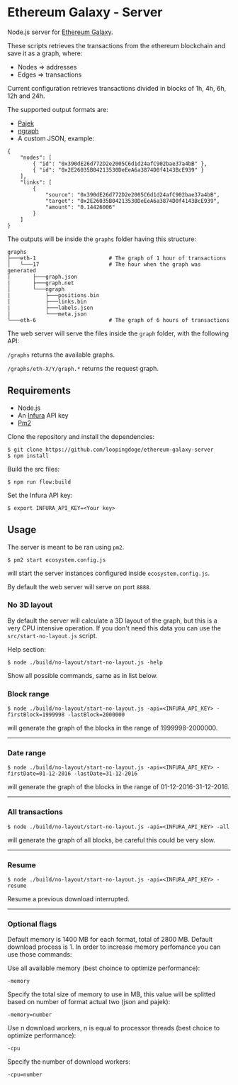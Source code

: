 # Ethereum Galaxy - Server

Node.js server for [Ethereum Galaxy](https://github.com/Ross94/ethereum-galaxy).

These scripts retrieves the transactions from the ethereum blockchain and save it as a graph, where:

*   Nodes => addresses
*   Edges => transactions

Current configuration retrieves transactions divided in blocks of 1h, 4h, 6h, 12h and 24h.

The supported output formats are:

*   [Pajek](https://gephi.org/users/supported-graph-formats/pajek-net-format/)
*   [ngraph](https://github.com/anvaka/ngraph)
*   A custom JSON, example:

```
{
    "nodes": [
        { "id": "0x390dE26d772D2e2005C6d1d24afC902bae37a4bB" },
        { "id": "0x2E26035B04213530DeEeA6a3874D0f4143BcE939" }
    ],
    "links": [
        {
            "source": "0x390dE26d772D2e2005C6d1d24afC902bae37a4bB",
            "target": "0x2E26035B04213530DeEeA6a3874D0f4143BcE939",
            "amount": "0.14426006"
        }
    ]
}
```

The outputs will be inside the `graphs` folder having this structure:

```
graphs
├───eth-1                       # The graph of 1 hour of transactions
│   └───17                      # The hour when the graph was generated
|       ├───graph.json
|       ├───graph.net
│       └───ngraph
|           ├───positions.bin
|           ├───links.bin
|           ├───labels.json
|           └───meta.json
└───eth-6                       # The graph of 6 hours of transactions
```

The web server will serve the files inside the `graph` folder, with the following API:

`/graphs` returns the available graphs.

`/graphs/eth-X/Y/graph.*` returns the request graph.

## Requirements

*   Node.js
*   An [Infura](https://infura.io/) API key
*   [Pm2](http://pm2.keymetrics.io/)

Clone the repository and install the dependencies:

```
$ git clone https://github.com/loopingdoge/ethereum-galaxy-server
$ npm install
```

Build the src files:

```
$ npm run flow:build
```

Set the Infura API key:

```
$ export INFURA_API_KEY=<Your key>
```

## Usage

The server is meant to be ran using `pm2`.

```
$ pm2 start ecosystem.config.js
```

will start the server instances configured inside `ecosystem.config.js`.

By default the web server will serve on port `8888`.

### No 3D layout

By default the server will calculate a 3D layout of the graph, but this is a very CPU intensive operation. If you don't need this data you can use the `src/start-no-layout.js` script.

Help section:

```
$ node ./build/no-layout/start-no-layout.js -help
```

Show all possible commands, same as in list below.

### Block range

```
$ node ./build/no-layout/start-no-layout.js -api=<INFURA_API_KEY> -firstBlock=1999998 -lastBlock=2000000
```

will generate the graph of the blocks in the range of 1999998-2000000.

---

### Date range

```
$ node ./build/no-layout/start-no-layout.js -api=<INFURA_API_KEY> -firstDate=01-12-2016 -lastDate=31-12-2016
```

will generate the graph of the blocks in the range of 01-12-2016-31-12-2016.

---

### All transactions

```
$ node ./build/no-layout/start-no-layout.js -api=<INFURA_API_KEY> -all
```

will generate the graph of all blocks, be careful this could be very slow.

---

### Resume

```
$ node ./build/no-layout/start-no-layout.js -api=<INFURA_API_KEY> -resume
```

Resume a previous download interrupted.

---

### Optional flags

Default memory is 1400 MB for each format, total of 2800 MB.
Default download process is 1.
In order to increase memory perfomance you can use those commands:

Use all available memory (best choince to optimize performance):

```
-memory
```

Specify the total size of memory to use in MB, this value will be splitted based on number of format actual two (json and pajek):

```
-memory=number
```

Use n download workers, n is equal to processor threads (best choice to optimize performance):

```
-cpu
```

Specify the number of download workers:

```
-cpu=number
```
